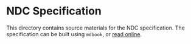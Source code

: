 # NDC Specification

This directory contains source materials for the NDC specification. The specification can be built using `mdbook`, or [read online](http://hasura.github.io/ndc-spec).
